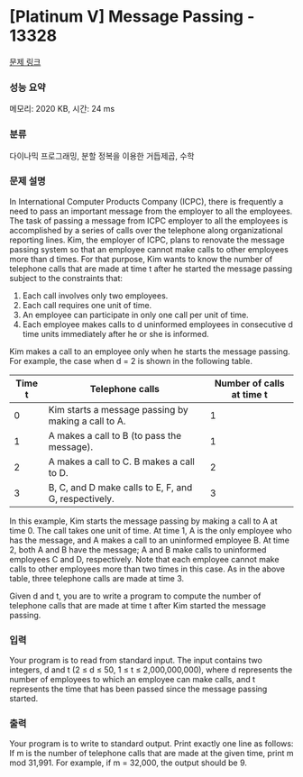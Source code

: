 # [Platinum V] Message Passing - 13328 

[문제 링크](https://www.acmicpc.net/problem/13328) 

### 성능 요약

메모리: 2020 KB, 시간: 24 ms

### 분류

다이나믹 프로그래밍, 분할 정복을 이용한 거듭제곱, 수학

### 문제 설명

<p>In International Computer Products Company (ICPC), there is frequently a need to pass an important message from the employer to all the employees. The task of passing a message from ICPC employer to all the employees is accomplished by a series of calls over the telephone along organizational reporting lines. Kim, the employer of ICPC, plans to renovate the message passing system so that an employee cannot make calls to other employees more than d times. For that purpose, Kim wants to know the number of telephone calls that are made at time t after he started the message passing subject to the constraints that:</p>

<ol>
	<li>Each call involves only two employees.</li>
	<li>Each call requires one unit of time.</li>
	<li>An employee can participate in only one call per unit of time.</li>
	<li>Each employee makes calls to d uninformed employees in consecutive d time units immediately after he or she is informed.</li>
</ol>

<p>Kim makes a call to an employee only when he starts the message passing. For example, the case when d = 2 is shown in the following table.</p>

<table class="table table-bordered">
	<thead>
		<tr>
			<th>Time t</th>
			<th>Telephone calls</th>
			<th>Number of calls at time t</th>
		</tr>
	</thead>
	<tbody>
		<tr>
			<td>0</td>
			<td>Kim starts a message passing by making a call to A.</td>
			<td>1</td>
		</tr>
		<tr>
			<td>1</td>
			<td>A makes a call to B (to pass the message).</td>
			<td>1</td>
		</tr>
		<tr>
			<td>2</td>
			<td>A makes a call to C. B makes a call to D.</td>
			<td>2</td>
		</tr>
		<tr>
			<td>3</td>
			<td>B, C, and D make calls to E, F, and G, respectively.</td>
			<td>3</td>
		</tr>
	</tbody>
</table>

<p>In this example, Kim starts the message passing by making a call to A at time 0. The call takes one unit of time. At time 1, A is the only employee who has the message, and A makes a call to an uninformed employee B. At time 2, both A and B have the message; A and B make calls to uninformed employees C and D, respectively. Note that each employee cannot make calls to other employees more than two times in this case. As in the above table, three telephone calls are made at time 3.</p>

<p>Given d and t, you are to write a program to compute the number of telephone calls that are made at time t after Kim started the message passing.</p>

### 입력 

 <p>Your program is to read from standard input. The input contains two integers, d and t (2 ≤ d ≤ 50, 1 ≤ t ≤ 2,000,000,000), where d represents the number of employees to which an employee can make calls, and t represents the time that has been passed since the message passing started.</p>

### 출력 

 <p>Your program is to write to standard output. Print exactly one line as follows: If m is the number of telephone calls that are made at the given time, print m mod 31,991. For example, if m = 32,000, the output should be 9.</p>

